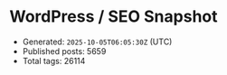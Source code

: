 # WordPress / SEO Snapshot

- Generated: `2025-10-05T06:05:30Z` (UTC)
- Published posts: 5659
- Total tags: 26114
